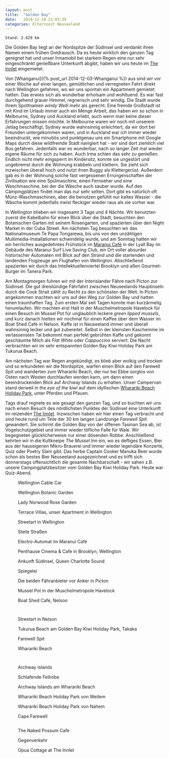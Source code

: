```yaml
---
layout: post
title:  "Golden Bay"
date:   2014-12-10 23:03:39
categories: Elternzeit Neuseeland
---
```

	Stand: 2.629 km

Die Golden Bay liegt an der Nordspitze der Südinsel und verdankt ihren Namen einem frühen Goldrausch. Da es heute wirklich den ganzen Tag geregnet hat und unser Irmamobil bei starkem Regen eine nur sehr eingeschränkt genießbare Unterkunft abgibt, haben wir uns heute im [The Innlet][theinnlet] eingemietet.

Von [Whanganui]({% post_url 2014-12-03-Whanganui %}) aus sind wir vor einer Woche auf einer langen, gemütlichen und verregneten Fahrt direkt nach Wellington gefahren, wo wir uns spontan ein Appartment gemietet hatten. Das erwies sich als wunderbar erholsam und wohltuend. Es war fast durchgehend grauer Himmel, regnerisch und sehr windig. Die Stadt wurde ihrem Spottnamen *windy Welli* mehr als gerecht. Eine fremde Großstadt ist mit Kind im Urlaub immer auch ein Menge Arbeit, das haben wir so schon in Melbourne, Sydney und Auckland erlebt, auch wenn man keine dieser Erfahrungen missen möchte. In Melbourne waren wir noch mit unserem Jetlag beschäftigt, Sydney wurde wahnsinnig erleichtert, da wir dort bei Freunden untergekommen waren, und in Auckland war ich immer wieder beeindruckt, wie minutiös und punktgenau uns ein Smartphone mit Google Maps durch diese wildfremde Stadt navigiert hat - wir sind dort ziemlich viel Bus gefahren. Jedenfalls war es wunderbar, nach so langer Zeit mal wieder eigene Räume für sich zu haben. Auch Irma schien das sehr zu genießen. Endlich nicht mehr eingsperrt im Kindersitz, konnte sie ungestört und ungebremst durch die Wohnung krabbeln und klettern. Sie zieht sich inzwischen überall hoch und nutzt ihren Buggy als Klettergerüst. Außerdem gab es in der Wohnung solche fast vergessenen Errungenschaften der Zivilisation wie eine Spülmaschine, einen Fernseher und eine Waschmaschine, bei der die Wäsche auch sauber wurde. Auf den Cämpingplätzen findet man das nur sehr selten. Dort gibt es natürlich oft Münz-Waschmaschinen, aber die benutzen gefühlt nur kaltes Wasser - die Wäsche kommt jedenfalls meist fleckiger wieder raus als sie vorher war.

In Wellington blieben wir insgesamt 3 Tage und 4 Nächte. Wir benutzten zuerst die Kabelbahn für einen Blick über die Stadt, besuchten den Botanischen Garten mit seinem Rosengarten, und spazierten über den Night Market in der Cuba Street. Am nächsten Tag besuchten wir das Nationalmuseum Te Papa Tongarewa, bis uns von den unzähligen Multimedia-Installationen schwindelig wurde, und am Sonntag hatten wir ein herrliches ausgedehntes Frühstück im [Maranui Café][maranui] in der Lyall Bay im Gebäude des Maranui Surf Live Saving Club, ein Ort voller absurder historischer Automaten mit Blick auf den Strand und die startenden und landenden Flugzeuge am Flughafen von Wellington. Abschließend spazierten wir durch das Intellektuellenviertel Brooklyn und aßen Gourmet-Burger im Tanera Park.

Am Montagmorgen fuhren wir mit der Interislander Fähre nach Picton zur Südinsel. Die gut dreistündige Fährfahrt zwischen Neuseelands Hauptinseln durch die Cook Strait zählt zu Recht zu den schönsten der Welt. In Picton angekommen machten wir uns auf den Weg zur Golden Bay und hatten einen traumhaften Tag. Zum ersten Mal seit Tagen konnte man kurzärmelig herumlaufen. Wir machten erst Halt in der Muschelmetropole Havelock für einen Besuch im Mussel Pot für unglaublich leckere *green lipped mussels*, und kurz danach hielten wir nochmal für einen Kaffee über dem Wasser im Boat Shed Café in Nelson. Kaffe ist in Neuseeland immer und überall wahnsinnig lecker und gut zubereitet. Selbst in der kleinsten Kaschemme im verlassensten Tal bekommt man perfekt gebrühten Kaffe und gekonnt geschäumte Milch als *Flat White* oder *Cappuccino* serviert. Die Nacht verbrachten wir im sehr entspannten Golden Bay Kiwi Holiday Park am Tukurua Beach.

Am nächsten Tag war Regen angekündigt, es blieb aber wolkig und trocken und so erkundeten wir die Nordspitze, warfen einen Blick auf den Farewell Spit und wanderten zum Wharariki Beach, der nur bei Ebbe sorglos von Osten nach Westen durchlaufen werden kann, um dann einen beeindruckenden Blick auf Archway Islands zu erhalten. Unser Campervan stand derweil *in the eye of the kiwi* auf dem idyllischen [Wharariki Beach Holiday Park][eye], unter Pferden und Pfauen.

Tags drauf regnete es wie gesagt den ganzen Tag, und so buchten wir uns nach einem Besuch des nördlichsten Punktes der Südinsel eine Unterkunft im reizenden [The Innlet][theinnlet]. Inzwischen haben wir hier einen Tag verbracht und sind heute rund um Teile der 30 km langen Landzunge *Farewell Spit* gewandert. Sie schirmt die Golden Bay von der offenen Tasman Sea ab, ist Vogelschutzgebiet und immer wieder töfliche Falle für Wale. Wir begegneten glücklicherweise nur einer dösenden Robbe. Anschließend kehrten wir in die Kultkneipe *The Mussel Inn* ein, wo es deftiges Essen, Bier aus der hauseigenen Mikro-Brauerei und immer wieder legendäre Konzerte, Quiz oder Poetry Slam gibt. Das herbe Captain Cooker Manuka Beer wurde schon als bestes Bier Neuseeland ausgezeichnet und es trifft sich donnerstags offensichtlich die gesamte Nachbarschaft - wir sahen z.B. unsere Campingplatzbesitzer vom Golden Bay Kiwi Holiday Park. Heute war Quiz-Abend.

<div class="carousel">
<figure>
	<picture>
		<source srcset="/assets/images/phone/IMGP0874.JPG" media="(max-width:320px)">
		<source srcset="/assets/images/tablet/IMGP0874.JPG" media="(max-width:800px)">
		<source srcset="/assets/images/desktop/IMGP0874.JPG" media="(min-width:800px)">
		<img alt="">
	</picture>
	<figcaption>Wellington Cable Car</figcaption>
</figure>
<figure>
	<picture>
		<source srcset="/assets/images/phone/IMGP0876.JPG" media="(max-width:320px)">
		<source srcset="/assets/images/tablet/IMGP0876.JPG" media="(max-width:800px)">
		<source srcset="/assets/images/desktop/IMGP0876.JPG" media="(min-width:800px)">
		<img alt="">
	</picture>
	<figcaption>Wellington Botanic Garden</figcaption>
</figure>
<figure>
	<picture>
		<source srcset="/assets/images/phone/IMGP0885.JPG" media="(max-width:320px)">
		<source srcset="/assets/images/tablet/IMGP0885.JPG" media="(max-width:800px)">
		<source srcset="/assets/images/desktop/IMGP0885.JPG" media="(min-width:800px)">
		<img alt="">
	</picture>
	<figcaption>Lady Norwood Rose Garden</figcaption>
</figure>
<figure>
	<picture>
		<source srcset="/assets/images/phone/IMGP0905.JPG" media="(max-width:320px)">
		<source srcset="/assets/images/tablet/IMGP0905.JPG" media="(max-width:800px)">
		<source srcset="/assets/images/desktop/IMGP0905.JPG" media="(min-width:800px)">
		<img alt="">
	</picture>
	<figcaption>Terrace Villas, unser Apartment in Wellington</figcaption>
</figure>
<figure>
	<picture>
		<source srcset="/assets/images/phone/IMGP0924.JPG" media="(max-width:320px)">
		<source srcset="/assets/images/tablet/IMGP0924.JPG" media="(max-width:800px)">
		<source srcset="/assets/images/desktop/IMGP0924.JPG" media="(min-width:800px)">
		<img alt="">
	</picture>
	<figcaption>Streetart in Wellington</figcaption>
</figure>
<figure>
	<picture>
		<source srcset="/assets/images/phone/IMG_0691.JPG" media="(max-width:320px)">
		<source srcset="/assets/images/tablet/IMG_0691.JPG" media="(max-width:800px)">
		<source srcset="/assets/images/desktop/IMG_0691.JPG" media="(min-width:800px)">
		<img alt="">
	</picture>
	<figcaption>Steile Straßen</figcaption>
</figure>
<figure>
	<picture>
		<source srcset="/assets/images/phone/DSC02199.JPG" media="(max-width:320px)">
		<source srcset="/assets/images/tablet/DSC02199.JPG" media="(max-width:800px)">
		<source srcset="/assets/images/desktop/DSC02199.JPG" media="(min-width:800px)">
		<img alt="">
	</picture>
	<figcaption>Electro-Automat im Maranui Café</figcaption>
</figure>
<figure>
	<picture>
		<source srcset="/assets/images/phone/DSC02210.JPG" media="(max-width:320px)">
		<source srcset="/assets/images/tablet/DSC02210.JPG" media="(max-width:800px)">
		<source srcset="/assets/images/desktop/DSC02210.JPG" media="(min-width:800px)">
		<img alt="">
	</picture>
	<figcaption>Penthause Cinema & Cafe in Brooklyn, Wellington</figcaption>
</figure>
<figure>
	<picture>
		<source srcset="/assets/images/phone/IMGP0960.JPG" media="(max-width:320px)">
		<source srcset="/assets/images/tablet/IMGP0960.JPG" media="(max-width:800px)">
		<source srcset="/assets/images/desktop/IMGP0960.JPG" media="(min-width:800px)">
		<img alt="">
	</picture>
	<figcaption>Ankunft Südinsel, Queen Charlotte Sound</figcaption>
</figure>
<figure>
	<picture>
		<source srcset="/assets/images/phone/IMGP0965.JPG" media="(max-width:320px)">
		<source srcset="/assets/images/tablet/IMGP0965.JPG" media="(max-width:800px)">
		<source srcset="/assets/images/desktop/IMGP0965.JPG" media="(min-width:800px)">
		<img alt="">
	</picture>
	<figcaption>Spiegelei</figcaption>
</figure>
<figure>
	<picture>
		<source srcset="/assets/images/phone/IMGP0968.JPG" media="(max-width:320px)">
		<source srcset="/assets/images/tablet/IMGP0968.JPG" media="(max-width:800px)">
		<source srcset="/assets/images/desktop/IMGP0968.JPG" media="(min-width:800px)">
		<img alt="">
	</picture>
	<figcaption>Die beiden Fähranbieter vor Anker in Picton</figcaption>
</figure>
<figure>
	<picture>
		<source srcset="/assets/images/phone/DSC02223.JPG" media="(max-width:320px)">
		<source srcset="/assets/images/tablet/DSC02223.JPG" media="(max-width:800px)">
		<source srcset="/assets/images/desktop/DSC02223.JPG" media="(min-width:800px)">
		<img alt="">
	</picture>
	<figcaption>Mussel Pot in der Muschelmetropole Havelock</figcaption>
</figure>
<figure>
	<picture>
		<source srcset="/assets/images/phone/DSC02227.JPG" media="(max-width:320px)">
		<source srcset="/assets/images/tablet/DSC02227.JPG" media="(max-width:800px)">
		<source srcset="/assets/images/desktop/DSC02227.JPG" media="(min-width:800px)">
		<img alt="">
	</picture>
	<figcaption>Boat Shed Café, Nelson</figcaption>
</figure>
<figure>
	<picture>
		<source srcset="/assets/images/phone/IMGP0973.JPG" media="(max-width:320px)">
		<source srcset="/assets/images/tablet/IMGP0973.JPG" media="(max-width:800px)">
		<source srcset="/assets/images/desktop/IMGP0973.JPG" media="(min-width:800px)">
		<img alt="">
	</picture>
</figure>
<figure>
	<picture>
		<source srcset="/assets/images/phone/IMGP0976.JPG" media="(max-width:320px)">
		<source srcset="/assets/images/tablet/IMGP0976.JPG" media="(max-width:800px)">
		<source srcset="/assets/images/desktop/IMGP0976.JPG" media="(min-width:800px)">
		<img alt="">
	</picture>
</figure>
<figure>
	<picture>
		<source srcset="/assets/images/phone/IMGP0985.JPG" media="(max-width:320px)">
		<source srcset="/assets/images/tablet/IMGP0985.JPG" media="(max-width:800px)">
		<source srcset="/assets/images/desktop/IMGP0985.JPG" media="(min-width:800px)">
		<img alt="">
	</picture>
	<figcaption>Streetart in Nelson</figcaption>
</figure>
<figure>
	<picture>
		<source srcset="/assets/images/phone/IMGP1007.JPG" media="(max-width:320px)">
		<source srcset="/assets/images/tablet/IMGP1007.JPG" media="(max-width:800px)">
		<source srcset="/assets/images/desktop/IMGP1007.JPG" media="(min-width:800px)">
		<img alt="">
	</picture>
	<figcaption>Tukurua Beach am Golden Bay Kiwi Holiday Park, Takaka</figcaption>
</figure>
<figure>
	<picture>
		<source srcset="/assets/images/phone/IMGP1017.JPG" media="(max-width:320px)">
		<source srcset="/assets/images/tablet/IMGP1017.JPG" media="(max-width:800px)">
		<source srcset="/assets/images/desktop/IMGP1017.JPG" media="(min-width:800px)">
		<img alt="">
	</picture>
	<figcaption>Farewell Spit</figcaption>
</figure>
<figure>
	<picture>
		<source srcset="/assets/images/phone/IMGP1035.JPG" media="(max-width:320px)">
		<source srcset="/assets/images/tablet/IMGP1035.JPG" media="(max-width:800px)">
		<source srcset="/assets/images/desktop/IMGP1035.JPG" media="(min-width:800px)">
		<img alt="">
	</picture>
	<figcaption>Wharariki Beach</figcaption>
</figure>
<figure>
	<picture>
		<source srcset="/assets/images/phone/DSC02230.JPG" media="(max-width:320px)">
		<source srcset="/assets/images/tablet/DSC02230.JPG" media="(max-width:800px)">
		<source srcset="/assets/images/desktop/DSC02230.JPG" media="(min-width:800px)">
		<img alt="">
	</picture>
</figure>
<figure>
	<picture>
		<source srcset="/assets/images/phone/IMGP1048.JPG" media="(max-width:320px)">
		<source srcset="/assets/images/tablet/IMGP1048.JPG" media="(max-width:800px)">
		<source srcset="/assets/images/desktop/IMGP1048.JPG" media="(min-width:800px)">
		<img alt="">
	</picture>
</figure>
<figure>
	<picture>
		<source srcset="/assets/images/phone/IMGP1049.JPG" media="(max-width:320px)">
		<source srcset="/assets/images/tablet/IMGP1049.JPG" media="(max-width:800px)">
		<source srcset="/assets/images/desktop/IMGP1049.JPG" media="(min-width:800px)">
		<img alt="">
	</picture>
	<figcaption>Archway Islands</figcaption>
</figure>
<figure>
	<picture>
		<source srcset="/assets/images/phone/IMGP1054.JPG" media="(max-width:320px)">
		<source srcset="/assets/images/tablet/IMGP1054.JPG" media="(max-width:800px)">
		<source srcset="/assets/images/desktop/IMGP1054.JPG" media="(min-width:800px)">
		<img alt="">
	</picture>
	<figcaption>Schlafende Fellrobe</figcaption>
</figure>
<figure>
	<picture>
		<source srcset="/assets/images/phone/IMGP1057.JPG" media="(max-width:320px)">
		<source srcset="/assets/images/tablet/IMGP1057.JPG" media="(max-width:800px)">
		<source srcset="/assets/images/desktop/IMGP1057.JPG" media="(min-width:800px)">
		<img alt="">
	</picture>
	<figcaption>Archway Islands am Wharariki Beach</figcaption>
</figure>
<figure>
	<picture>
		<source srcset="/assets/images/phone/IMGP1068.JPG" media="(max-width:320px)">
		<source srcset="/assets/images/tablet/IMGP1068.JPG" media="(max-width:800px)">
		<source srcset="/assets/images/desktop/IMGP1068.JPG" media="(min-width:800px)">
		<img alt="">
	</picture>
	<figcaption>Wharariki Beach Holiday Park von Weitem</figcaption>
</figure>
<figure>
	<picture>
		<source srcset="/assets/images/phone/IMGP1076.JPG" media="(max-width:320px)">
		<source srcset="/assets/images/tablet/IMGP1076.JPG" media="(max-width:800px)">
		<source srcset="/assets/images/desktop/IMGP1076.JPG" media="(min-width:800px)">
		<img alt="">
	</picture>
	<figcaption>Wharariki Beach Holiday Park von Nahem</figcaption>
</figure>
<figure>
	<picture>
		<source srcset="/assets/images/phone/DSC02241.JPG" media="(max-width:320px)">
		<source srcset="/assets/images/tablet/DSC02241.JPG" media="(max-width:800px)">
		<source srcset="/assets/images/desktop/DSC02241.JPG" media="(min-width:800px)">
		<img alt="">
	</picture>
	<figcaption>Cape Farewell</figcaption>
</figure>
<figure>
	<picture>
		<source srcset="/assets/images/phone/DSC02250.JPG" media="(max-width:320px)">
		<source srcset="/assets/images/tablet/DSC02250.JPG" media="(max-width:800px)">
		<source srcset="/assets/images/desktop/DSC02250.JPG" media="(min-width:800px)">
		<img alt="">
	</picture>
</figure>
<figure>
	<picture>
		<source srcset="/assets/images/phone/IMG_0717.JPG" media="(max-width:320px)">
		<source srcset="/assets/images/tablet/IMG_0717.JPG" media="(max-width:800px)">
		<source srcset="/assets/images/desktop/IMG_0717.JPG" media="(min-width:800px)">
		<img alt="">
	</picture>
	<figcaption>The Naked Possum Cafe</figcaption>
</figure>
<figure>
	<picture>
		<source srcset="/assets/images/phone/DSC02253.JPG" media="(max-width:320px)">
		<source srcset="/assets/images/tablet/DSC02253.JPG" media="(max-width:800px)">
		<source srcset="/assets/images/desktop/DSC02253.JPG" media="(min-width:800px)">
		<img alt="">
	</picture>
	<figcaption>Gegenverkehr</figcaption>
</figure>
<figure>
	<picture>
		<source srcset="/assets/images/phone/IMGP1080.JPG" media="(max-width:320px)">
		<source srcset="/assets/images/tablet/IMGP1080.JPG" media="(max-width:800px)">
		<source srcset="/assets/images/desktop/IMGP1080.JPG" media="(min-width:800px)">
		<img alt="">
	</picture>
	<figcaption>Opua Cottage at The Innlet</figcaption>
</figure>
</div>


[theinnlet]: http://goldenbayindex.co.nz/theinnlet
[maranui]: http://www.maranui.co.nz/
[eye]: http://www.whararikibeachholidaypark.co.nz/
